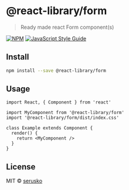# @react-library/form

> Ready made react Form component(s)

[![NPM](https://img.shields.io/npm/v/@react-library/form.svg)](https://www.npmjs.com/package/@react-library/form) [![JavaScript Style Guide](https://img.shields.io/badge/code_style-standard-brightgreen.svg)](https://standardjs.com)

## Install

```bash
npm install --save @react-library/form
```

## Usage

```tsx
import React, { Component } from 'react'

import MyComponent from '@react-library/form'
import '@react-library/form/dist/index.css'

class Example extends Component {
  render() {
    return <MyComponent />
  }
}
```

## License

MIT © [serusko](https://github.com/serusko)
